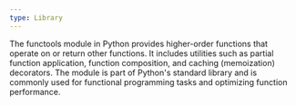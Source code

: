 ```yaml
---
type: Library
---
```


The functools module in Python provides higher-order functions that operate on or return other functions. It includes utilities such as partial function application, function composition, and caching (memoization) decorators. The module is part of Python's standard library and is commonly used for functional programming tasks and optimizing function performance.